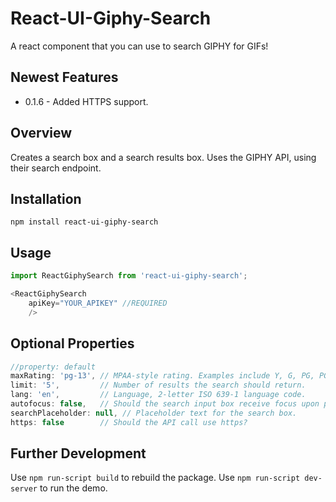 

# React-UI-Giphy-Search

A react component that you can use to search GIPHY for GIFs!

## Newest Features
* 0.1.6 - Added HTTPS support.

## Overview

Creates a search box and a search results box.
Uses the GIPHY API, using their search endpoint.

## Installation

```npm install react-ui-giphy-search```

## Usage

```javascript
import ReactGiphySearch from 'react-ui-giphy-search';

<ReactGiphySearch 
	apiKey="YOUR_APIKEY" //REQUIRED
	/>
```

## Optional Properties

```javascript
//property: default
maxRating: 'pg-13', // MPAA-style rating. Examples include Y, G, PG, PG-13 and R.
limit: '5',			// Number of results the search should return.
lang: 'en',			// Language, 2-letter ISO 639-1 language code.
autofocus: false,	// Should the search input box receive focus upon page load?
searchPlaceholder: null, // Placeholder text for the search box.
https: false		// Should the API call use https?
```

## Further Development

Use ```npm run-script build``` to rebuild the package.
Use ```npm run-script dev-server``` to run the demo.
